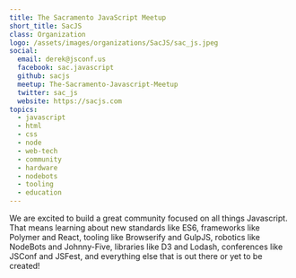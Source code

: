 ```yaml
---
title: The Sacramento JavaScript Meetup
short_title: SacJS
class: Organization
logo: /assets/images/organizations/SacJS/sac_js.jpeg
social:
  email: derek@jsconf.us
  facebook: sac.javascript
  github: sacjs
  meetup: The-Sacramento-Javascript-Meetup
  twitter: sac_js
  website: https://sacjs.com
topics:
  - javascript
  - html
  - css
  - node
  - web-tech
  - community
  - hardware
  - nodebots
  - tooling
  - education
---
```


We are excited to build a great community focused on all things Javascript. That means learning about new standards like ES6, frameworks like Polymer and React, tooling like Browserify and GulpJS, robotics like NodeBots and Johnny-Five, libraries like D3 and Lodash, conferences like JSConf and JSFest, and everything else that is out there or yet to be created!
